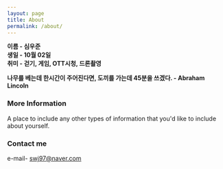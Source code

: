 ```yaml
---
layout: page
title: About
permalink: /about/
---
```

**이름 - 심우준**  
**생일 - 10월 02일**  
**취미 - 걷기, 게임, OTT시청, 드론촬영**  

**나무를 베는데 한시간이 주어진다면, 도끼를 가는데 45분을 쓰겠다. - Abraham Lincoln**  
  
  
### More Information

A place to include any other types of information that you'd like to include about yourself.

### Contact me

e-mail- swj97@naver.com